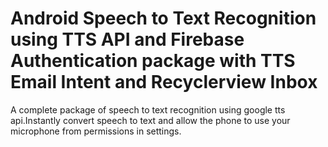 # Android Speech to Text Recognition using TTS API and Firebase Authentication package with TTS Email Intent and Recyclerview Inbox
A complete package of speech to text recognition using google tts api.Instantly convert speech to text and allow the phone to use your microphone from permissions in settings.
